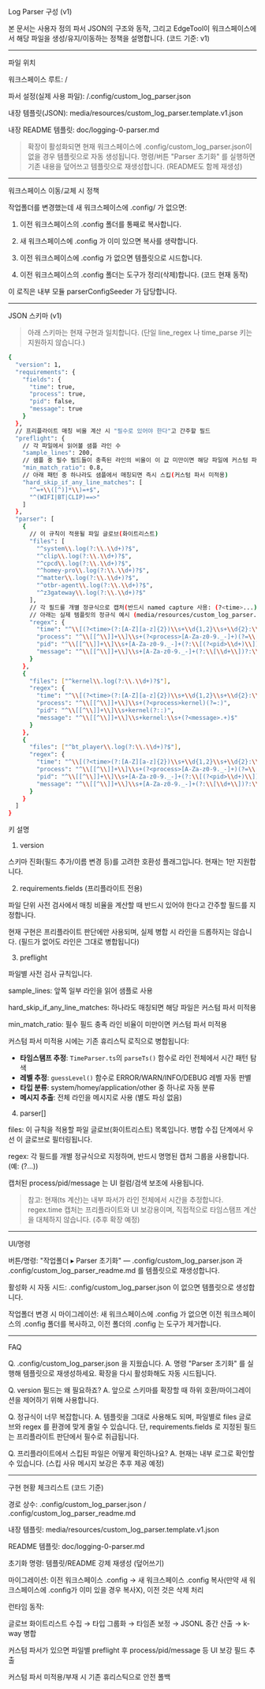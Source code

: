 Log Parser 구성 (v1)

본 문서는 사용자 정의 파서 JSON의 구조와 동작, 그리고 EdgeTool이 워크스페이스에서 해당 파일을 생성/유지/이동하는 정책을 설명합니다. (코드 기준: v1)


---

파일 위치

워크스페이스 루트: <workspace>/

파서 설정(실제 사용 파일): <workspace>/.config/custom_log_parser.json

내장 템플릿(JSON): media/resources/custom_log_parser.template.v1.json

내장 README 템플릿: doc/logging-0-parser.md


> 확장이 활성화되면 현재 워크스페이스에 .config/custom_log_parser.json이 없을 경우 템플릿으로 자동 생성됩니다.
명령/버튼 "Parser 초기화" 를 실행하면 기존 내용을 덮어쓰고 템플릿으로 재생성합니다. (README도 함께 재생성)




---

워크스페이스 이동/교체 시 정책

작업폴더를 변경했는데 새 워크스페이스에 .config/ 가 없으면:

1. 이전 워크스페이스의 .config 폴더를 통째로 복사합니다.


2. 새 워크스페이스에 .config 가 이미 있으면 복사를 생략합니다.


3. 이전 워크스페이스에 .config 가 없으면 템플릿으로 시드합니다.


4. 이전 워크스페이스의 .config 폴더는 도구가 정리(삭제)합니다. (코드 현재 동작)



이 로직은 내부 모듈 parserConfigSeeder 가 담당합니다.


---

JSON 스키마 (v1)

> 아래 스키마는 현재 구현과 일치합니다. (단일 line_regex 나 time_parse 키는 지원하지 않습니다.)


```bash
{
  "version": 1,
  "requirements": {
    "fields": {
      "time": true,
      "process": true,
      "pid": false,
      "message": true
    }
  },
  // 프리플라이트 매칭 비율 계산 시 "필수로 있어야 한다"고 간주할 필드
  "preflight": {
    // 각 파일에서 읽어볼 샘플 라인 수
    "sample_lines": 200,
    // 샘플 중 필수 필드들이 충족된 라인의 비율이 이 값 미만이면 해당 파일에 커스텀 파서를 적용하지 않음
    "min_match_ratio": 0.8,
    // 아래 패턴 중 하나라도 샘플에서 매칭되면 즉시 스킵(커스텀 파서 미적용)
    "hard_skip_if_any_line_matches": [
      "^=+\\([^)]*\\)=+$",
      "^(WIFI|BT|CLIP)==>"
    ]
  },
  "parser": [
    { 
      // 이 규칙이 적용될 파일 글로브(화이트리스트)
      "files": [
        "^system\\.log(?:\\.\\d+)?$",
        "^clip\\.log(?:\\.\\d+)?$",
        "^cpcd\\.log(?:\\.\\d+)?$",
        "^homey-pro\\.log(?:\\.\\d+)?$",
        "^matter\\.log(?:\\.\\d+)?$",
        "^otbr-agent\\.log(?:\\.\\d+)?$",
        "^z3gateway\\.log(?:\\.\\d+)?$"
      ],
      // 각 필드를 개별 정규식으로 캡처(반드시 named capture 사용: (?<time>...), (?<process>...) 등)
      // 아래는 실제 템플릿의 정규식 예시 (media/resources/custom_log_parser.template.v1.json 참고)
      "regex": {
        "time": "^\\[(?<time>(?:[A-Z][a-z]{2})\\s+\\d{1,2}\\s+\\d{2}:\\d{2}:\\d{2}(?:\\.\\d{3,6})?)\\]",
        "process": "^\\[[^\\]]+\\]\\s+(?<process>[A-Za-z0-9._-]+)(?=\\[|:)",
        "pid": "^\\[[^\\]]+\\]\\s+[A-Za-z0-9._-]+(?:\\[(?<pid>\\d+)\\])?:",
        "message": "^\\[[^\\]]+\\]\\s+[A-Za-z0-9._-]+(?:\\[\\d+\\])?:\\s+(?<message>.+)$"
      }
    },
    {
      "files": ["^kernel\\.log(?:\\.\\d+)?$"],
      "regex": {
        "time": "^\\[(?<time>(?:[A-Z][a-z]{2})\\s+\\d{1,2}\\s+\\d{2}:\\d{2}:\\d{2}(?:\\.\\d{3,6})?)\\]",
        "process": "^\\[[^\\]]+\\]\\s+(?<process>kernel)(?=:)",
        "pid": "^\\[[^\\]]+\\]\\s+kernel(?::)",
        "message": "^\\[[^\\]]+\\]\\s+kernel:\\s+(?<message>.+)$"
      }
    },
    {
      "files": ["^bt_player\\.log(?:\\.\\d+)?$"],
      "regex": {
        "time": "^\\[(?<time>(?:[A-Z][a-z]{2})\\s+\\d{1,2}\\s+\\d{2}:\\d{2}:\\d{2}(?:\\.\\d{3,6})?)\\]",
        "process": "^\\[[^\\]]+\\]\\s+(?<process>[A-Za-z0-9._-]+)(?=\\[|:)",
        "pid": "^\\[[^\\]]+\\]\\s+[A-Za-z0-9._-]+(?:\\[(?<pid>\\d+)\\])?:",
        "message": "^\\[[^\\]]+\\]\\s+[A-Za-z0-9._-]+(?:\\[\\d+\\])?:\\s+(?<message>.+)$"
      }
    }
  ]
}

```

키 설명

1. version

스키마 진화(필드 추가/이름 변경 등)를 고려한 호환성 플래그입니다. 현재는 1만 지원합니다.


2. requirements.fields (프리플라이트 전용)

파일 단위 사전 검사에서 매칭 비율을 계산할 때 반드시 있어야 한다고 간주할 필드를 지정합니다.

현재 구현은 프리플라이트 판단에만 사용되며, 실제 병합 시 라인을 드롭하지는 않습니다. (필드가 없어도 라인은 그대로 병합됩니다)

3. preflight

파일별 사전 검사 규칙입니다.

sample_lines: 앞쪽 일부 라인을 읽어 샘플로 사용

hard_skip_if_any_line_matches: 하나라도 매칭되면 해당 파일은 커스텀 파서 미적용

min_match_ratio: 필수 필드 충족 라인 비율이 미만이면 커스텀 파서 미적용


커스텀 파서 미적용 시에는 기존 휴리스틱 로직으로 병합됩니다:
- **타임스탬프 추정**: `TimeParser.ts`의 `parseTs()` 함수로 라인 전체에서 시간 패턴 탐색
- **레벨 추정**: `guessLevel()` 함수로 ERROR/WARN/INFO/DEBUG 레벨 자동 판별  
- **타입 분류**: system/homey/application/other 중 하나로 자동 분류
- **메시지 추출**: 전체 라인을 메시지로 사용 (별도 파싱 없음)


4. parser[]

files: 이 규칙을 적용할 파일 글로브(화이트리스트) 목록입니다. 병합 수집 단계에서 우선 이 글로브로 필터링됩니다.

regex: 각 필드를 개별 정규식으로 지정하며, 반드시 명명된 캡처 그룹을 사용합니다. (예: (?<time>...))

캡처된 process/pid/message 는 UI 컬럼/검색 보조에 사용됩니다.


> 참고: 현재(ts 계산)는 내부 파서가 라인 전체에서 시간을 추정합니다. regex.time 캡처는 프리플라이트와 UI 보강용이며, 직접적으로 타임스탬프 계산을 대체하지 않습니다. (추후 확장 예정)
---

UI/명령

버튼/명령: "작업폴더 ▸ Parser 초기화" — .config/custom_log_parser.json 과 .config/custom_log_parser_readme.md 를 템플릿으로 재생성합니다.

활성화 시 자동 시드: .config/custom_log_parser.json 이 없으면 템플릿으로 생성합니다.

작업폴더 변경 시 마이그레이션: 새 워크스페이스에 .config 가 없으면 이전 워크스페이스의 .config 폴더를 복사하고, 이전 폴더의 .config 는 도구가 제거합니다.



---

FAQ

Q. .config/custom_log_parser.json 을 지웠습니다.
A. 명령 "Parser 초기화" 를 실행해 템플릿으로 재생성하세요. 확장을 다시 활성화해도 자동 시드됩니다.

Q. version 필드는 왜 필요하죠?
A. 앞으로 스키마를 확장할 때 하위 호환/마이그레이션을 제어하기 위해 사용합니다.

Q. 정규식이 너무 복잡합니다.
A. 템플릿을 그대로 사용해도 되며, 파일별로 files 글로브와 regex 를 환경에 맞게 줄일 수 있습니다. 단, requirements.fields 로 지정된 필드는 프리플라이트 판단에서 필수로 취급됩니다.

Q. 프리플라이트에서 스킵된 파일은 어떻게 확인하나요?
A. 현재는 내부 로그로 확인할 수 있습니다. (스킵 사유 메시지 보강은 추후 제공 예정)


---

구현 현황 체크리스트 (코드 기준)

경로 상수: .config/custom_log_parser.json / .config/custom_log_parser_readme.md

내장 템플릿: media/resources/custom_log_parser.template.v1.json

README 템플릿: doc/logging-0-parser.md

초기화 명령: 템플릿/README 강제 재생성 (덮어쓰기)

마이그레이션: 이전 워크스페이스 .config → 새 워크스페이스 .config 복사(만약 새 워크스페이스에 .config가 이미 있을 경우 복사X), 이전 것은 삭제 처리

런타임 동작:

글로브 화이트리스트 수집 → 타입 그룹화 → 타임존 보정 → JSONL 중간 산출 → k-way 병합

커스텀 파서가 있으면 파일별 preflight 후 process/pid/message 등 UI 보강 필드 추출

커스텀 파서 미적용/부재 시 기존 휴리스틱으로 안전 폴백